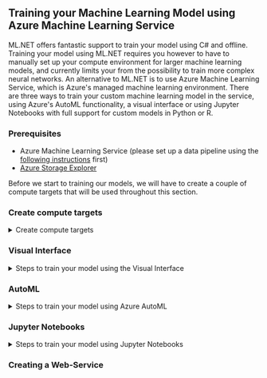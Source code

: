 ## Training your Machine Learning Model using Azure Machine Learning Service
ML.NET offers fantastic support to train your model using C# and offline. Training your model using ML.NET requires you however to have to manually set up your compute environment for larger machine learning models, and currently limits your from the possibility to train more complex neural networks. An alternative to ML.NET is to use Azure Machine Learning Service, which is Azure's managed machine learning environment. There are three ways to train your custom machine learning model in the service, using Azure's AutoML functionality, a visual interface or using Jupyter Notebooks with full support for custom models in Python or R. 

### Prerequisites
- Azure Machine Learning Service (please set up a data pipeline using the [following instructions](https://github.com/aslotte/mldotnet-real-time-data-streaming-workshop/blob/master/instructions/part2-streaming.md) first) 
- [Azure Storage Explorer](https://azure.microsoft.com/en-us/features/storage-explorer/)

Before we start to training our models, we will have to create a couple of compute targets that will be used throughout this section.

### Create compute targets
<details>
  <summary> Create compute targets </summary>
  <p>
    
1. Navigate to the Azure Machine Learning Service in Azure.
2. In the left menu, select **Compute**

![compute](https://github.com/aslotte/mldotnet-real-time-data-streaming-workshop/blob/master/instructions/images/azure-ml-compute-1.PNG)
3. Create a **Machine Learning Compute** according to the image below

![compute](https://github.com/aslotte/mldotnet-real-time-data-streaming-workshop/blob/master/instructions/images/azure-ml-compute-ml-1.PNG)
4. Create a **Kubernetes compute** according to the image below

![compute](https://github.com/aslotte/mldotnet-real-time-data-streaming-workshop/blob/master/instructions/images/azure-ml-compute-kubernetes-1.PNG)

</p>
</details>

### Visual Interface

<details>
  <summary> Steps to train your model using the Visual Interface </summary>
  <p>

- Navigate to the Azure Machine Learning Service in Azure.
- In the left menu, select "Visual Interface"
- Select "Launch visual interface"

This will open the Machine Learning workspace in which we can create experiments using a visual interface.
Feel free to navigate around to make yourself familiar with the surroundings. 

![Start](https://github.com/aslotte/mldotnet-real-time-data-streaming-workshop/blob/master/instructions/images/azure-ml-1.PNG)

#### Upload our data
The first thing we would like to do is to upload our data set. To this, click on the "New" button in the bottom-left corner. Select to "Upload from Local File"

![Start](https://github.com/aslotte/mldotnet-real-time-data-streaming-workshop/blob/master/instructions/images/azure-ml-2.PNG)

#### Create a new experiment
Once the dataset has been uploaded, click the "New" button once again and select to create a new "Blank Experiment"

![Start](https://github.com/aslotte/mldotnet-real-time-data-streaming-workshop/blob/master/instructions/images/azure-ml-3.PNG)

That should present you with the view below:
![Start](https://github.com/aslotte/mldotnet-real-time-data-streaming-workshop/blob/master/instructions/images/azure-ml-4.PNG)


### Setting up our experiment 
Use the left-most menu to set up our experiment. The visual interface functions such that you can drag and drop operations and connect them together in a training pipeline. 

The following operations are required
- The data source
- Select columns in data set (column indicies 1-10)
- Split Data (0.7 split)
- Two-Class Boosted Decision Tree (set the maximum number of leaves to 10 and the learning rate to 0.1)
- Train Model (set the label-column to isFraud)
- Score Model
- Evaluate Model

The experiment should eventually look like:
![Start](https://github.com/aslotte/mldotnet-real-time-data-streaming-workshop/blob/master/instructions/images/azure-ml-5.PNG)

### Running your experiment
To run your experiment, simply click Run in the bottom task bar.
Training the model will take about 15 min.

### Evaluate your model
Once training has completed, right click on the "Evaluate Model" step and click to Vizualize the Evaluation results
![Start](https://github.com/aslotte/mldotnet-real-time-data-streaming-workshop/blob/master/instructions/images/azure-ml-6.PNG)

We can see that our model generated by the Visual Interface have similar accuarcy as the one generated by ML.NET, but not the same quality in terms of precision and recall. 

### Deploy web service
To be able to integrate our ML model in to our data streaming pipeline, we would need to deploy it as a web service. 
To do so, please click the button **Create New Predictive Experiement** in the bottom right corner.

This will create a predictive experiment tab, with web inputs and outputs. To preapare the service for deployment, please click **Run**
This step will take about the same time to complete as the training step did.

![predictive](https://github.com/aslotte/mldotnet-real-time-data-streaming-workshop/blob/master/instructions/images/predictive-experiement-1.PNG)

</p>
</details>

### AutoML
<details>
  <summary> Steps to train your model using Azure AutoML </summary>
  <p>
    
Similiarly to ML.NET's AutoML functinality, Azure provides its own. This is a very neat functionality, as it allows you to get a jump start on training advanced model with little to no previous Machine Learning experience. 

### Upload our data
First thing we need to do before diving in to Azure AutoML is to upload our dataset to our storage account using the [Storage Explorer](https://azure.microsoft.com/en-us/features/storage-explorer/). There is a size limit uploading large files through the web interface, thus we have to reside to the storage explorer for our 450+ Mb file.  To do this, download and open the Azure Storage Explorer, navigate to your mlmodel storage account and upload the file to the container called model.

### Create a new experiement 

1. To create our first AutoML experiment, open the Azure Machine Learning Service in Azure and click on **Automated Machine Learning** to the left.

![automl1](https://github.com/aslotte/mldotnet-real-time-data-streaming-workshop/blob/master/instructions/images/azure-auto-ml-1.png)
    
2. Click **Create Experiment**
3. Enter an experiement name 
![automl1](https://github.com/aslotte/mldotnet-real-time-data-streaming-workshop/blob/master/instructions/images/azure-auto-ml-2.PNG)
4. Click **Create a new compute**
5. In the new pane that appears, enter compute name and fill in minimum number of nodes 1
![automl1](https://github.com/aslotte/mldotnet-real-time-data-streaming-workshop/blob/master/instructions/images/azure-auto-ml-3.PNG)
6. Once the compute target has finished being created, select it from the drop-down list
7. Click **Next**
8. Select the storage account named **mlmodel**
9. Select the container named **model**
![automl1](https://github.com/aslotte/mldotnet-real-time-data-streaming-workshop/blob/master/instructions/images/azure-auto-ml-4.PNG)
10. Select the file data.csv which was uploaded in the previous step
11. Scroll down and select **isFraud** as the target column and classification as prediction task
![automl1](https://github.com/aslotte/mldotnet-real-time-data-streaming-workshop/blob/master/instructions/images/azure-auto-ml-5.PNG)
12. Expand the **Advanced Settings**
13. Set the training job time to 20 min and change the primary metric to norm_macro_recall
![automl1](https://github.com/aslotte/mldotnet-real-time-data-streaming-workshop/blob/master/instructions/images/azure-auto-ml-6.PNG)
14. Click **Start**

While this experiment is running, lets take a moment to reflect on why we changed primary metric from accuarcy to recall. If you remember earlier in this workshop, we discussed the fact that the data is highly unbalanced, meaning that if the algorithm just guesses non-fraudlent on everything it will achieve a 99.8% accuracy. Although accuracy is important for us, achieving a higher recall (minimum number of false negatives) is crucial.

  </p>
</details>  

### Jupyter Notebooks
<details>
  <summary> Steps to train your model using Jupyter Notebooks </summary>
  <p>
  </p>
</details>  

### Creating a Web-Service
